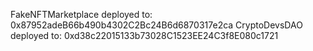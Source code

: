 FakeNFTMarketplace deployed to:  0x87952adeB66b490b4302C2Bc24B6d6870317e2ca
CryptoDevsDAO deployed to:  0xd38c22015133b73028C1523EE24C3f8E080c1721